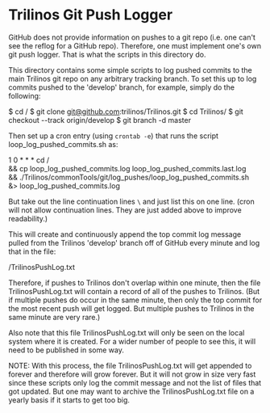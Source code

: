 # Trilinos Git Push Logger

GitHub does not provide information on pushes to a git repo (i.e. one can't
see the reflog for a GitHub repo).  Therefore, one must implement one's own
git push logger.  That is what the scripts in this directory do.

This directory contains some simple scripts to log pushed commits to the main
Trilinos git repo on any arbitrary tracking branch.  To set this up to log
commits pushed to the 'develop' branch, for example, simply do the following:

  $ cd <some-base-dir>/
  $ git clone git@github.com:trilinos/Trilinos.git
  $ cd Trilinos/
  $ git checkout --track origin/develop
  $ git branch -d master

Then set up a cron entry (using `crontab -e`) that runs the script
loop_log_pushed_commits.sh as:

  1  0  *  *  *  cd <some-base-dir>/ \
    && cp loop_log_pushed_commits.log loop_log_pushed_commits.last.log \
    && ./Trilinos/commonTools/git/log_pushes/loop_log_pushed_commits.sh \
    &> loop_log_pushed_commits.log

But take out the line continuation lines `\` and just list this on one line.
(cron will not allow continuation lines.  They are just added above to improve
readability.)

This will create and continuously append the top commit log message pulled
from the Trilinos 'develop' branch off of GitHub every minute and log that in
the file:

  <some-base-dir>/TrilinosPushLog.txt

Therefore, if pushes to Trilinos don't overlap within one minute, then the
file TrilinosPushLog.txt will contain a record of all of the pushes to
Trilinos.  (But if multiple pushes do occur in the same minute, then only the
top commit for the most recent push will get logged.  But multiple pushes to
Trilinos in the same minute are very rare.)

Also note that this file TrilinosPushLog.txt will only be seen on the local
system where it is created.  For a wider number of people to see this, it will
need to be published in some way.

NOTE: With this process, the file TrilinosPushLog.txt will get appended to
forever and therefore will grow forever.  But it will not grow in size very
fast since these scripts only log the commit message and not the list of files
that got updated.  But one may want to archive the TrilinosPushLog.txt file on
a yearly basis if it starts to get too big.

